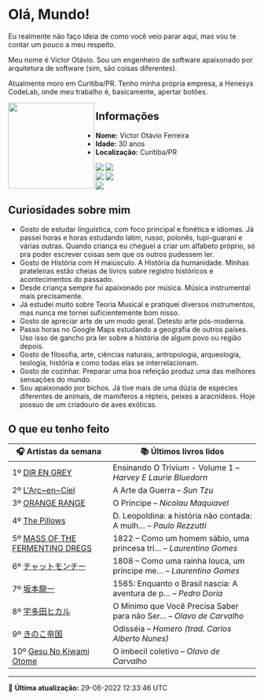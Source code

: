 # Olá, Mundo!

Eu realmente não faço ideia de como você veio parar aqui, mas vou te contar um pouco a meu respeito.

Meu nome é Victor Otávio. Sou um engenheiro de software apaixonado por arquitetura de software (sim, são coisas diferentes).

Atualmente moro em Curitiba/PR. Tenho minha própria empresa, a Henesys CodeLab, onde meu trabalho é, basicamente, apertar botões.

<img align="left" src="https://github.com/vctrtvfrrr/vctrtvfrrr/raw/master/octocat.png" alt="" width="175" />

## Informações

- **Nome:** Victor Otávio Ferreira
- **Idade:** 30 anos
- **Localização:** Curitiba/PR

[![](https://img.shields.io/badge/LinkedIn-victorotavio-blue)](https://www.linkedin.com/in/victorotavio/) [![](https://img.shields.io/badge/Twitter-@vctrtvfrrr-blue)](https://twitter.com/vctrtvfrrr)  
[![](https://img.shields.io/badge/GitHub-vctrtvfrrr-24292e)](https://github.com/vctrtvfrrr) [![](https://img.shields.io/badge/GitLab-vctrtvfrrr-ec5d16)](https://gitlab.com/vctrtvfrrr)  
[![](https://img.shields.io/badge/Email-victor@otavioferreira.com.br-red)](mailto:victor@otavioferreira.com.br)  

## Curiosidades sobre mim

-   Gosto de estudar linguística, com foco principal e fonética e idiomas. Já passei horas e horas estudando latim, russo, polonês, tupi-guarani e várias outras. Quando criança eu cheguei a criar um alfabeto próprio, só pra poder escrever coisas sem que os outros pudessem ler.
-   Gosto de História com H maiúsculo. A História da humanidade. Minhas prateleiras estão cheias de livros sobre registro históricos e acontecimentos do passado.
-   Desde criança sempre fui apaixonado por música. Música instrumental mais precisamente.
-   Já estudei muito sobre Teoria Musical e pratiquei diversos instrumentos, mas nunca me tornei suficientemente bom nisso.
-   Gosto de apreciar arte de um modo geral. Detesto arte pós-moderna.
-   Passo horas no Google Maps estudando a geografia de outros países. Uso isso de gancho pra ler sobre a história de algum povo ou região depois.
-   Gosto de filosofia, arte, ciências naturais, antropologia, arqueologia, teologia, história e como todas elas se interrelacionam.
-   Gosto de cozinhar. Preparar uma boa refeição produz uma das melhores sensações do mundo.
-   Sou apaixonado por bichos. Já tive mais de uma dúzia de espécies diferentes de animais, de mamiferos a répteis, peixes a aracnídeos. Hoje possuo de um criadouro de aves exóticas.


## O que eu tenho feito

|                                                   🎧 Artistas da semana                                                   |                      📚 Últimos livros lidos                      |
|---------------------------------------------------------------------------------------------------------------------------|-------------------------------------------------------------------|
| 1º [DIR EN GREY](https://www.last.fm/music/DIR+EN+GREY)                                                                   | Ensinando O Trivium - Volume 1	–	_Harvey E Laurie Bluedorn_         |
| 2º [L'Arc~en~Ciel](https://www.last.fm/music/L%27Arc~en~Ciel)                                                             | A Arte da Guerra	–	_Sun Tzu_                                        |
| 3º [ORANGE RANGE](https://www.last.fm/music/ORANGE+RANGE)                                                                 | O Príncipe	–	_Nicolau Maquiavel_                                    |
| 4º [The Pillows](https://www.last.fm/music/The+Pillows)                                                                   | D. Leopoldina: a história não contada: A mulh…	–	_Paulo Rezzutti_   |
| 5º [MASS OF THE FERMENTING DREGS](https://www.last.fm/music/MASS+OF+THE+FERMENTING+DREGS)                                 | 1822 – Como um homem sábio, uma princesa tri…	–	_Laurentino Gomes_  |
| 6º [チャットモンチー](https://www.last.fm/music/%E3%83%81%E3%83%A3%E3%83%83%E3%83%88%E3%83%A2%E3%83%B3%E3%83%81%E3%83%BC) | 1808 – Como uma rainha louca, um príncipe me…	–	_Laurentino Gomes_  |
| 7º [坂本龍一](https://www.last.fm/music/%E5%9D%82%E6%9C%AC%E9%BE%8D%E4%B8%80)                                             | 1565: Enquanto o Brasil nascia: A aventura de p…	–	_Pedro Doria_    |
| 8º [宇多田ヒカル](https://www.last.fm/music/%E5%AE%87%E5%A4%9A%E7%94%B0%E3%83%92%E3%82%AB%E3%83%AB)                       | O Mínimo que Você Precisa Saber para não Ser…	–	_Olavo de Carvalho_ |
| 9º [きのこ帝国](https://www.last.fm/music/%E3%81%8D%E3%81%AE%E3%81%93%E5%B8%9D%E5%9B%BD)                                  | Odisséia	–	_Homero (trad. Carlos Alberto Nunes)_                    |
| 10º [Gesu No Kiwami Otome](https://www.last.fm/music/Gesu+No+Kiwami+Otome)                                                | O imbecil coletivo	–	_Olavo de Carvalho_                            |


---

🚀 **Última atualização:** 29-08-2022 12:33:46 UTC